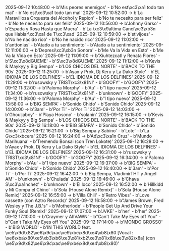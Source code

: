 2025-09-12 10:48:00 -> b'Mis peores enemigos' - b'No est\xc3\xa1 todo tan mal' - b'No est\xc3\xa1 todo tan mal'
2025-09-12 10:52:00 -> b'La Maravillosa Orquesta del Alcohol y Repion' - b'No te necesito para ser feliz' - b'No te necesito para ser feliz'
2025-09-12 10:56:00 -> b'Johnny Garso' - b'Espada y Rosa Hasta que Muera' - b'La \xc3\x9altima Canci\xc3\xb3n que Hablar\xc3\xa1 de T\xc3\xad'
2025-09-12 10:59:00 -> b'stivijoes' - b'No he nacido rico' - b'No he nacido rico'
2025-09-12 11:02:00 -> b'anttonias' - b'Atado a tu sentimiento' - b'Atado a tu sentimiento'
2025-09-12 11:06:00 -> b'Depresi\xc3\xb3n Sonora' - b'Me Va la Vida en Esto' - b'Me Va la Vida en Esto'
2025-09-12 11:09:00 -> b'Xiuhtezcatl y Renata Flores' - b'S\xc3\x8dGUEME' - b'S\xc3\x8dGUEME'
2025-09-12 11:12:00 -> b'Kevis & Maykyy y Big Sempa' - b'LOS CHICOS DEL NORTE' - b'BACK TO THE 90s'
2025-09-12 11:25:00 -> b'Ayax y Prok, Dj Keru y La Dako Style' - b'EL IDIOMA DE LOS DELFINES' - b'EL IDIOMA DE LOS DELFINES'
2025-09-12 11:29:00 -> b'rusowsky y TRIST\xc3\x81N!' - b'GOOFY' - b'GOOFY'
2025-09-12 11:32:00 -> b'Paloma Morphy' - b'Au' - b'1 tipo nuevo'
2025-09-12 11:34:00 -> b'rusowsky y TRIST\xc3\x81N!' - b'unknown' - b'GOOFY'
2025-09-12 11:36:00 -> b'Paloma Morphy' - b'Au' - b'1 tipo nuevo'
2025-09-12 13:58:00 -> b'BIG SEMPA' - b'Sonido Chido' - b'Sonido Chido'
2025-09-12 14:00:00 -> b'3am' - b'Por Ti' - b'Por Ti'
2025-09-12 14:03:00 -> b'Ghouljaboy' - b'Playa Hosono' - b'solanin'
2025-09-12 16:15:00 -> b'Kevis & Maykyy y Big Sempa' - b'LOS CHICOS DEL NORTE' - b'BACK TO THE 90s'
2025-09-12 16:18:00 -> b'BIG SEMPA' - b'Sonido Chido' - b'Sonido Chido'
2025-09-12 16:21:00 -> b'Big Sempa y Sabino' - b'Lote' - b'La G\xc3\xbcera'
2025-09-12 16:24:00 -> b'Ad\xc3\xa1n Cruz' - b'Mundo Marihuana' - b'Tremendo Bonsai (con Tren Lokote)'
2025-09-12 16:28:00 -> b'Ayax y Prok, Dj Keru y La Dako Style' - b'EL IDIOMA DE LOS DELFINES' - b'EL IDIOMA DE LOS DELFINES'
2025-09-12 16:31:00 -> b'rusowsky y TRIST\xc3\x81N!' - b'GOOFY' - b'GOOFY'
2025-09-12 16:34:00 -> b'Paloma Morphy' - b'Au' - b'1 tipo nuevo'
2025-09-12 16:37:00 -> b'BIG SEMPA' - b'Sonido Chido' - b'Sonido Chido'
2025-09-12 16:40:00 -> b'3am' - b'Por Ti' - b'Por Ti'
2025-09-12 16:42:00 -> b'Big Sempa, VladimirTHT y Angel AM' - b'unknown' - b'Chulada'
2025-09-12 16:46:00 -> b'Chava S\xc3\xa1nchez' - b'unknown' - b'El loco'
2025-09-12 16:52:00 -> b'Hillkidd y Mi Compa el Chino' - b'Sola (House Alone Remix)' - b'Sola (House Alone Remix)'
2025-09-12 16:55:00 -> b'Villa Chill' - b'Retro Vibes' - b'Love cassette (con Aztro Records)'
2025-09-12 16:58:00 -> b"James Brown, Fred Wesley y The J.B.'s" - b'Motherlode' - b'People Get Up And Drive Your Funky Soul (Remix)'
2025-09-12 17:07:00 -> b'JVKE' - b'her' - b'her'
2025-09-12 17:10:00 -> b'Craymer y AIIVAWN' - b"Can't Take My Eyes off You" - b"Can't Take My Eyes off You"
2025-09-12 17:14:00 -> b'MONDO GROSSO' - b'BIG WORLD' - b'IN THIS WORLD feat. \xe5\x9d\x82\xe6\x9c\xac\xe9\xbe\x8d\xe4\xb8\x80 [Vocal : \xe6\xba\x80\xe5\xb3\xb6\xe3\x81\xb2\xe3\x81\x8b\xe3\x82\x8a] (con \xe5\x9d\x82\xe6\x9c\xac\xe9\xbe\x8d\xe4\xb8\x80)'
